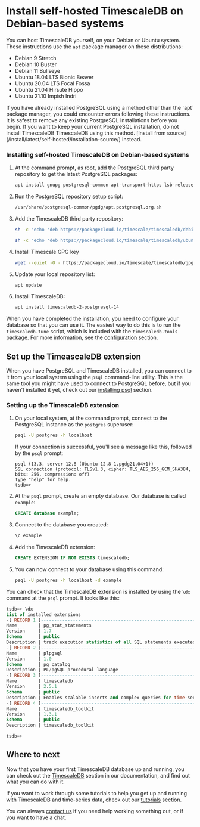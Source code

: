 # Install self-hosted TimescaleDB on Debian-based systems
You can host TimescaleDB yourself, on your Debian or Ubuntu system. These
instructions use the `apt` package manager on these distributions:

*   Debian 9 Stretch
*   Debian 10 Buster
*   Debian 11 Bullseye
*   Ubuntu 18.04 LTS Bionic Beaver
*   Ubuntu 20.04 LTS Focal Fossa
*   Ubuntu 21.04 Hirsute Hippo
*   Ubuntu 21.10 Impish Indri

<highlight type="warning">
If you have already installed PostgreSQL using a method other than the `apt`
package manager, you could encounter errors following these instructions. It is
safest to remove any existing PostgreSQL installations before you begin. If you
want to keep your current PostgreSQL installation, do not install TimescaleDB
TimescaleDB using this method.
[Install from source](/install/latest/self-hosted/installation-source/)
instead.
</highlight>

<procedure>

### Installing self-hosted TimescaleDB on Debian-based systems
1.  At the command prompt, as root, add the PostgreSQL third party repository
    to get the latest PostgreSQL packages:
    ```bash
    apt install gnupg postgresql-common apt-transport-https lsb-release wget
    ```
1.  Run the PostgreSQL repository setup script:
    ```bash
    /usr/share/postgresql-common/pgdg/apt.postgresql.org.sh
    ```
1.  Add the TimescaleDB third party repository:
    <terminal>

    <tab label='Debian'>

    ```bash
    sh -c "echo 'deb https://packagecloud.io/timescale/timescaledb/debian/ $(lsb_release -c -s) main' > /etc/apt/sources.list.d/timescaledb.list"
    ```

    </tab>

    <tab label="Ubuntu">

    ```bash
    sh -c "echo 'deb https://packagecloud.io/timescale/timescaledb/ubuntu/ $(lsb_release -c -s) main' > /etc/apt/sources.list.d/timescaledb.list"
    ```

    </tab>

    </terminal>
1.  Install Timescale GPG key
    ```bash
    wget --quiet -O - https://packagecloud.io/timescale/timescaledb/gpgkey | apt-key add -
    ```
1.  Update your local repository list:
    ```bash
    apt update
    ```
1.  Install TimescaleDB:
    ```bash
    apt install timescaledb-2-postgresql-14
    ```

</procedure>

When you have completed the installation, you need to configure your database so
that you can use it. The easiest way to do this is to run the `timescaledb-tune`
script, which is included with the `timescaledb-tools` package. For more
information, see the [configuration][config] section.

## Set up the TimeascaleDB extension
When you have PostgreSQL and TimescaleDB installed, you can connect to it from
your local system using the `psql` command-line utility. This is the same tool
you might have used to connect to PostgreSQL before, but if you haven't
installed it yet, check out our [installing psql][install-psql] section.

<procedure>

### Setting up the TimescaleDB extension
1.  On your local system, at the command prompt, connect to the PostgreSQL
    instance as the `postgres` superuser:
    ```bash
    psql -U postgres -h localhost
    ```
    If your connection is successful, you'll see a message like this, followed
    by the `psql` prompt:
    ```
    psql (13.3, server 12.8 (Ubuntu 12.8-1.pgdg21.04+1))
    SSL connection (protocol: TLSv1.3, cipher: TLS_AES_256_GCM_SHA384, bits: 256, compression: off)
    Type "help" for help.
    tsdb=>
    ```
1.  At the `psql` prompt, create an empty database. Our database is
    called `example`:
    ```sql
    CREATE database example;
    ```
1.  Connect to the database you created:
    ```sql
    \c example
    ```
1.  Add the TimescaleDB extension:
    ```sql
    CREATE EXTENSION IF NOT EXISTS timescaledb;
    ```
1.  You can now connect to your database using this command:
    ```bash
    psql -U postgres -h localhost -d example
    ```

</procedure>

You can check that the TimescaleDB extension is installed by using the `\dx`
command at the `psql` prompt. It looks like this:
```sql
tsdb=> \dx
List of installed extensions
-[ RECORD 1 ]------------------------------------------------------------------
Name        | pg_stat_statements
Version     | 1.7
Schema      | public
Description | track execution statistics of all SQL statements executed
-[ RECORD 2 ]------------------------------------------------------------------
Name        | plpgsql
Version     | 1.0
Schema      | pg_catalog
Description | PL/pgSQL procedural language
-[ RECORD 3 ]------------------------------------------------------------------
Name        | timescaledb
Version     | 2.5.1
Schema      | public
Description | Enables scalable inserts and complex queries for time-series data
-[ RECORD 4 ]------------------------------------------------------------------
Name        | timescaledb_toolkit
Version     | 1.3.1
Schema      | public
Description | timescaledb_toolkit

tsdb=>
```

## Where to next
Now that you have your first TimescaleDB database up and running, you can check
out the [TimescaleDB][tsdb-docs] section in our documentation, and find out what
you can do with it.

If you want to work through some tutorials to help you get up and running with
TimescaleDB and time-series data, check out our [tutorials][tutorials] section.

You can always [contact us][contact] if you need help working something out, or
if you want to have a chat.


[contact]: https://www.timescale.com/contact
[install-psql]: /timescaledb/latest/how-to-guides/connecting/psql/
[tsdb-docs]: /timescaledb/:currentVersion:/
[tutorials]: /timescaledb/:currentVersion:/tutorials/
[config]: timescaledb/latest/how-to-guides/configuration/
